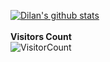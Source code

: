 [![Dilan's github stats](https://github-readme-stats.vercel.app/api?username=dilansalinda&count_private=true&show_icons=true&theme=algolia)](https://github.com/dilansalinda/github-readme-stats)	
<br>
**Visitors Count**  
![VisitorCount](https://profile-counter.glitch.me/{dilansalinda}/count.svg)
